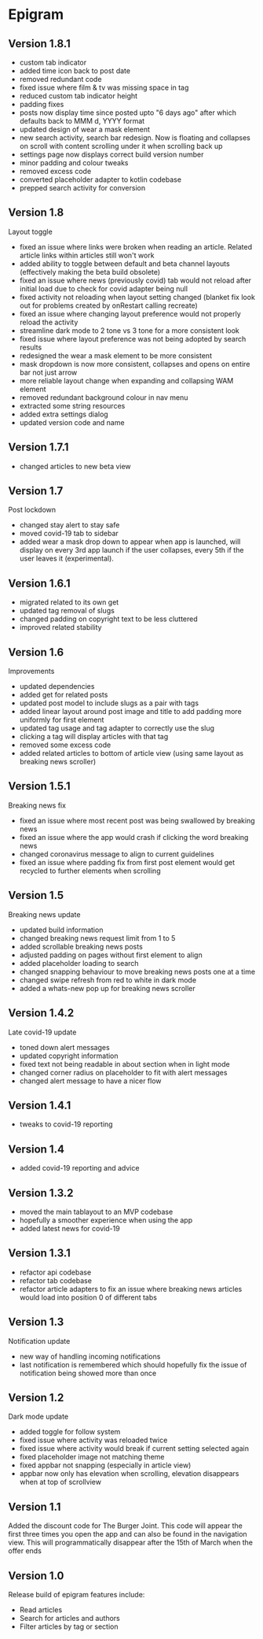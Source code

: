# Epigram

## Version 1.8.1

- custom tab indicator
- added time icon back to post date
- removed redundant code
- fixed issue where film & tv was missing space in tag
- reduced custom tab indicator height
- padding fixes
- posts now display time since posted upto "6 days ago" after which defaults back to MMM d, YYYY format
- updated design of wear a mask element
- new search activity, search bar redesign. Now is floating and collapses on scroll with content scrolling under it when scrolling back up
- settings page now displays correct build version number
- minor padding and colour tweaks
- removed excess code
- converted placeholder adapter to kotlin codebase
- prepped search activity for conversion

## Version 1.8
Layout toggle

- fixed an issue where links were broken when reading an article. Related article links within articles still won't work
- added ability to toggle between default and beta channel layouts (effectively making the beta build obsolete)
- fixed an issue where news (previously covid) tab would not reload after initial load due to check for covid adapter being null
- fixed activity not reloading when layout setting changed (blanket fix look out for problems created by onRestart calling recreate)
- fixed an issue where changing layout preference would not properly reload the activity
- streamline dark mode to 2 tone vs 3 tone for a more consistent look
- fixed issue where layout preference was not being adopted by search results
- redesigned the wear a mask element to be more consistent
- mask dropdown is now more consistent, collapses and opens on entire bar not just arrow
- more reliable layout change when expanding and collapsing WAM element
- removed redundant background colour in nav menu
- extracted some string resources
- added extra settings dialog
- updated version code and name

## Version 1.7.1

- changed articles to new beta view

## Version 1.7
Post lockdown

- changed stay alert to stay safe
- moved covid-19 tab to sidebar
- added wear a mask drop down to appear when app is launched, will display on every 3rd app launch if the user collapses, every 5th if the user leaves it (experimental).

## Version 1.6.1

- migrated related to its own get
- updated tag removal of slugs 
- changed padding on copyright text to be less cluttered
- improved related stability

## Version 1.6
Improvements

- updated dependencies
- added get for related posts
- updated post model to include slugs as a pair with tags
- added linear layout around post image and title to add padding more uniformly for first element
- updated tag usage and tag adapter to correctly use the slug
- clicking a tag will display articles with that tag
- removed some excess code
- added related articles to bottom of article view (using same layout as breaking news scroller)

## Version 1.5.1
Breaking news fix

- fixed an issue where most recent post was being swallowed by breaking news
- fixed an issue where the app would crash if clicking the word breaking news
- changed coronavirus message to align to current guidelines
- fixed an issue where padding fix from first post element would get recycled to further elements when scrolling

## Version 1.5
Breaking news update

- updated build information
- changed breaking news request limit from 1 to 5
- added scrollable breaking news posts
- adjusted padding on pages without first element to align
- added placeholder loading to search
- changed snapping behaviour to move breaking news posts one at a time
- changed swipe refresh from red to white in dark mode
- added a whats-new pop up for breaking news scroller

## Version 1.4.2
Late covid-19 update

- toned down alert messages
- updated copyright information
- fixed text not being readable in about section when in light mode
- changed corner radius on placeholder to fit with alert messages
- changed alert message to have a nicer flow

## Version 1.4.1

- tweaks to covid-19 reporting

## Version 1.4

- added covid-19 reporting and advice

## Version 1.3.2

- moved the main tablayout to an MVP codebase
- hopefully a smoother experience when using the app
- added latest news for covid-19

## Version 1.3.1

- refactor api codebase
- refactor tab codebase
- refactor article adapters to fix an issue where breaking news articles would load into position 0 of different tabs

## Version 1.3
Notification update

- new way of handling incoming notifications
- last notification is remembered which should hopefully fix the issue of notification being showed more than once

## Version 1.2
Dark mode update

- added toggle for follow system
- fixed issue where activity was reloaded twice
- fixed issue where activity would break if current setting selected again
- fixed placeholder image not matching theme
- fixed appbar not snapping (especially in article view)
- appbar now only has elevation when scrolling, elevation disappears when at top of scrollview

## Version 1.1
Added the discount code for The Burger Joint. This code will appear the first three times you open the app and can also be found in the navigation view. This will programmatically disappear after the 15th of March when the offer ends

## Version 1.0
Release build of epigram features include:

- Read articles
- Search for articles and authors
- Filter articles by tag or section
